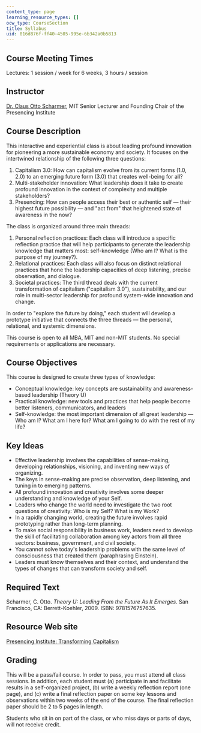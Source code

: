 ```yaml
---
content_type: page
learning_resource_types: []
ocw_type: CourseSection
title: Syllabus
uid: 016d876f-ff40-4505-995e-6b342a0b5813
---
```


Course Meeting Times
--------------------

Lectures: 1 session / week for 6 weeks, 3 hours / session

Instructor
----------

[Dr. Claus Otto Scharmer](http://www.ottoscharmer.com/), MIT Senior Lecturer and Founding Chair of the Presencing Institute

Course Description
------------------

This interactive and experiential class is about leading profound innovation for pioneering a more sustainable economy and society. It focuses on the intertwined relationship of the following three questions:

1.  Capitalism 3.0: How can capitalism evolve from its current forms (1.0, 2.0) to an emerging future form (3.0) that creates well-being for all?
2.  Multi-stakeholder innovation: What leadership does it take to create profound innovation in the context of complexity and multiple stakeholders?
3.  Presencing: How can people access their best or authentic self — their highest future possibility — and "act from" that heightened state of awareness in the now?

The class is organized around three main threads:

1.  Personal reflection practices: Each class will introduce a specific reflection practice that will help participants to generate the leadership knowledge that matters most: self-knowledge (Who am I? What is the purpose of my journey?).
2.  Relational practices: Each class will also focus on distinct relational practices that hone the leadership capacities of deep listening, precise observation, and dialogue.
3.  Societal practices: The third thread deals with the current transformation of capitalism ("capitalism 3.0"), sustainability, and our role in multi-sector leadership for profound system-wide innovation and change.

In order to "explore the future by doing," each student will develop a prototype initiative that connects the three threads — the personal, relational, and systemic dimensions.

This course is open to all MBA, MIT and non-MIT students. No special requirements or applications are necessary.

Course Objectives
-----------------

This course is designed to create three types of knowledge:

*   Conceptual knowledge: key concepts are sustainability and awareness-based leadership (Theory U)
*   Practical knowledge: new tools and practices that help people become better listeners, communicators, and leaders
*   Self-knowledge: the most important dimension of all great leadership — Who am I? What am I here for? What am I going to do with the rest of my life?

Key Ideas
---------

*   Effective leadership involves the capabilities of sense-making, developing relationships, visioning, and inventing new ways of organizing.
*   The keys in sense-making are precise observation, deep listening, and tuning in to emerging patterns.
*   All profound innovation and creativity involves some deeper understanding and knowledge of your Self.
*   Leaders who change the world need to investigate the two root questions of creativity: Who is my Self? What is my Work?
*   In a rapidly changing world, creating the future involves rapid prototyping rather than long-term planning.
*   To make social responsibility in business work, leaders need to develop the skill of facilitating collaboration among key actors from all three sectors: business, government, and civil society.
*   You cannot solve today's leadership problems with the same level of consciousness that created them (paraphrasing Einstein).
*   Leaders must know themselves and their context, and understand the types of changes that can transform society and self.

Required Text
-------------

Scharmer, C. Otto. _Theory U: Leading From the Future As It Emerges_. San Francisco, CA: Berrett-Koehler, 2009. ISBN: 9781576757635.

Resource Web site
-----------------

[Presencing Institute: Transforming Capitalism](https://www.presencing.org/transforming-capitalism-lab)

Grading
-------

This will be a pass/fail course. In order to pass, you must attend all class sessions. In addition, each student must (a) participate in and facilitate results in a self-organized project, (b) write a weekly reflection report (one page), and (c) write a final reflection paper on some key lessons and observations within two weeks of the end of the course. The final reflection paper should be 2 to 5 pages in length.

Students who sit in on part of the class, or who miss days or parts of days, will not receive credit.